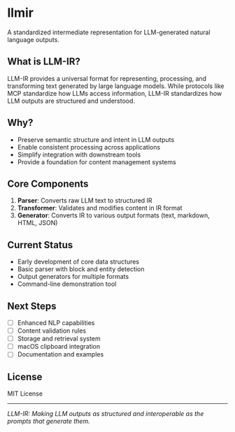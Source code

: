# llmir

A standardized intermediate representation for LLM-generated natural language outputs.

## What is LLM-IR?

LLM-IR provides a universal format for representing, processing, and transforming text generated by large language models. While protocols like MCP standardize how LLMs access information, LLM-IR standardizes how LLM outputs are structured and understood.

## Why?

- Preserve semantic structure and intent in LLM outputs
- Enable consistent processing across applications
- Simplify integration with downstream tools
- Provide a foundation for content management systems

## Core Components

1. **Parser**: Converts raw LLM text to structured IR
2. **Transformer**: Validates and modifies content in IR format
3. **Generator**: Converts IR to various output formats (text, markdown, HTML, JSON)

## Current Status

- Early development of core data structures
- Basic parser with block and entity detection
- Output generators for multiple formats
- Command-line demonstration tool

## Next Steps

- [ ] Enhanced NLP capabilities
- [ ] Content validation rules
- [ ] Storage and retrieval system
- [ ] macOS clipboard integration
- [ ] Documentation and examples

## License

MIT License

---

*LLM-IR: Making LLM outputs as structured and interoperable as the prompts that generate them.*
